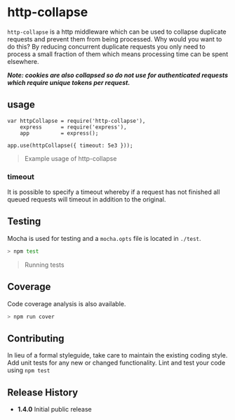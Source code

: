 # http-collapse

`http-collapse` is a http middleware which can be used to collapse duplicate requests and prevent them from being processed. Why would you want to do this? By reducing concurrent duplicate requests you only need to process a small fraction of them which means processing time can be spent elsewhere.

***Note: cookies are also collapsed so do not use for authenticated requests which require unique tokens per request.***

## usage

```
var httpCollapse = require('http-collapse'),
    express      = require('express'),
    app          = express();

app.use(httpCollapse({ timeout: 5e3 }));
```
> Example usage of http-collapse

### timeout

It is possible to specify a timeout whereby if a request has not finished all queued requests will timeout in addition to the original.

## Testing

Mocha is used for testing and a `mocha.opts` file is located in `./test`.

```bash
> npm test
```
> Running tests

## Coverage

Code coverage analysis is also available.

```bash
> npm run cover
```

## Contributing

In lieu of a formal styleguide, take care to maintain the existing coding style. Add unit tests for any new or changed functionality. Lint and test your code using `npm test`

## Release History

- **1.4.0** Initial public release
